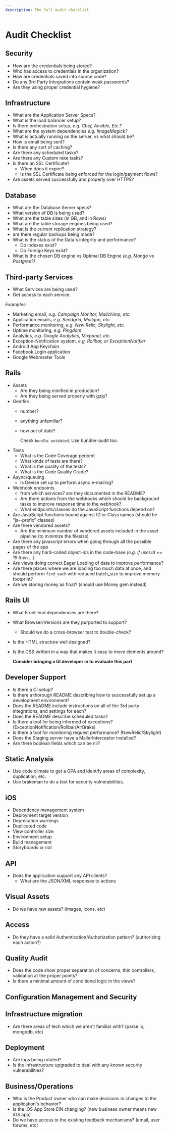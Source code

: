 ```yaml
---
description: The full audit checklist
---
```


# Audit Checklist

## Security

* How are the credentials being stored?
* Who has access to credentials in the organization?
* How are credentials saved into source code?
* Do any 3rd Party Integrations contain weak passwords?
* Are they using proper credential hygiene?

## Infrastructure

* What are the Application Server Specs?
* What is the load balancer setup?
* Is there orchestration setup, _e.g. Chef, Ansible, Etc.?_
* What are the system dependencies _e.g. ImageMagick?_
* What is actually running on the server, vs what should be?
* How is email being sent?
* Is there any sort of caching?
* Are there any scheduled tasks?
* Are there any Custom rake tasks?
* Is there an SSL Certificate?
  * When does it expire?
  * Is the SSL Certificate being enforced for the login/payment flows?
* Are assets served successfully and properly over HTTPS?

## Database

* What are the Database Server specs?
* What version of DB is being used?
* What are the table sizes \(in GB, and in Rows\)
* What are the table storage engines being used?
* What is the current replication strategy?
* are there regular backups being made?
* What is the status of the Data's integrity and performance?
  * Do indexes exist?
  * Do Foreign Keys exist?
* What is the chosen DB engine vs Optimal DB Engine _\(e.g. Mongo vs Postgres?\)_

## Third-party Services

* What Services are being used?
* Get access to each service.

_Examples:_

* Marketing email, _e.g. Campaign Monitor, Mailchimp, etc._
* Application emails, _e.g. Sendgrid, Mailgun, etc._
* Performance monitoring, _e.g. New Relic, Skylight, etc._
* Uptime monitoring, _e.g. Pingdom_
* Analytics, _e.g. Google Analytics, Mixpanel, etc._
* Exception-Notification system, _e.g. Rollbar, or ExceptionNotifier_
* Android App Keychain
* Facebook Login application
* Google Webmaster Tools

## Rails

* Assets
  * Are they being minified in production?
  * Are they being served properly with gzip?
* Gemfile
  * number?
  * anything unfamiliar?
  * how out of date?

    Check `bundle outdated`. Use bundler-audit too.
* Tests
  * What is the Code Coverage percent
  * What kinds of tests are there?
  * What is the quality of the tests?
  * What is the Code Quality Grade?
* Async/queuing
  * Is Devise set up to perform async e-mailing?
* Webhook endpoints
  * from which services? are they documented in the README?
  * Are there actions from the webhooks which should be background tasks to improve response time to the webhook?
  * What endpoints/classes do the JavaScript functions depend on?
* Are JavaScript functions bound against ID or Class names \(should be “js--prefix” classes\)
* Are there vendored assets?
  * Are the minimum number of vendored assets included in the asset pipeline \(to minimize the filesize\)
* Are there any javascript errors when going through all the possible pages of the app
* Are there any hard-coded object-ids in the code-base _\(e.g. if user.id == 19 then….\)_
* Are views doing correct Eager Loading of data to improve performance?
* Are there places where we are loading too much data at once, and should perform `find_each` with reduced batch\_size to improve memory footprint?
* Are we storing money as float? \(should use Money gem instead\)

## Rails UI

* What Front-end dependencies are there?
* What Browser/Versions are they purported to support?
  * Should we do a cross-browser test to double-check?
* Is the HTML structure well designed?
* Is the CSS written in a way that makes it easy to move elements around?

  **Consider bringing a UI developer in to evaluate this part**

## Developer Support

* Is there a CI setup?
* Is there a thorough README describing how to successfully set up a development environment?
* Does the README include instructions on all of the 3rd party integrations, and settings for each?
* Does the README describe scheduled tasks?
* Is there a tool for being informed of exceptions? \(ExceptionNotification/Rollbar/AirBrake\)
* Is there a tool for monitoring request performance? \(NewRelic/Skylight\)
* Does the Staging server have a MailerInterceptor installed?
* Are there boolean fields which can be nil?

## Static Analysis

* Use code climate to get a GPA and identify areas of complexity, duplication, etc.
* Use brakeman to do a test for security vulnerabilities.

## iOS

* Dependency management system
* Deployment target version
* Deprecation warnings
* Duplicated code
* View controller size
* Environment setup
* Build management
* Storyboards or not

## API

* Does the application support any API clients?
  * What are the JSON/XML responses to actions

## Visual Assets

* Do we have raw assets? \(images, icons, etc\)

## Access

* Do they have a solid Authentication/Authorization pattern? \(authorizing each action?\)

## Quality Audit

* Does the code show proper separation of concerns, thin controllers, validation at the proper points?
* Is there a minimal amount of conditional logic in the views?

## Configuration Management and Security

## Infrastructure migration

* Are there areas of tech which we aren't familiar with? \(parse.io, mongodb, etc\)

## Deployment

* Are logs being rotated?
* Is the infrastructure upgraded to deal with any known security vulnerabilities?

## Business/Operations

* Who is the Product owner who can make decisions in changes to the application's behavior?
* Is the IOS App Store EIN changing? \(new business owner means new iOS app\)
* Do we have access to the existing feedback mechanisms? \(email, user forums, etc\)

